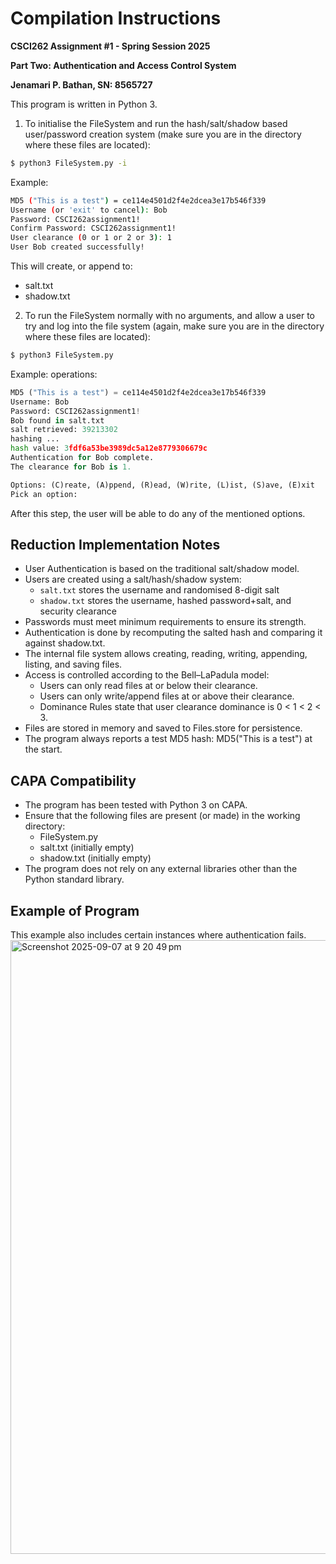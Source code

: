 # Compilation Instructions

**CSCI262 Assignment #1 - Spring Session 2025**

**Part Two: Authentication and Access Control System**

**Jenamari P. Bathan, SN: 8565727**

This program is written in Python 3.

1. To initialise the FileSystem and run the hash/salt/shadow based user/password creation system (make sure you are in the directory where these files are located):
```bash
$ python3 FileSystem.py -i
```

Example:
```bash
MD5 ("This is a test") = ce114e4501d2f4e2dcea3e17b546f339
Username (or 'exit' to cancel): Bob
Password: CSCI262assignment1!
Confirm Password: CSCI262assignment1!
User clearance (0 or 1 or 2 or 3): 1
User Bob created successfully!
```

This will create, or append to:
- salt.txt
- shadow.txt

2. To run the FileSystem normally with no arguments, and allow a user to try and log into the file system (again, make sure you are in the directory where these files are located):
```python
$ python3 FileSystem.py
```

Example: 
operations:
```python
MD5 ("This is a test") = ce114e4501d2f4e2dcea3e17b546f339
Username: Bob
Password: CSCI262assignment1!
Bob found in salt.txt
salt retrieved: 39213302
hashing ...
hash value: 3fdf6a53be3989dc5a12e8779306679c
Authentication for Bob complete.
The clearance for Bob is 1.

Options: (C)reate, (A)ppend, (R)ead, (W)rite, (L)ist, (S)ave, (E)xit
Pick an option:
```
After this step, the user will be able to do any of the mentioned options.

## Reduction Implementation Notes
- User Authentication is based on the traditional salt/shadow model.
- Users are created using a salt/hash/shadow system:
    - `salt.txt` stores the username and randomised 8-digit salt
    - `shadow.txt` stores the username, hashed password+salt, and security clearance
- Passwords must meet minimum requirements to ensure its strength.
- Authentication is done by recomputing the salted hash and comparing it against shadow.txt.
- The internal file system allows creating, reading, writing, appending, listing, and saving files.
- Access is controlled according to the Bell–LaPadula model:
    - Users can only read files at or below their clearance.
    - Users can only write/append files at or above their clearance.
    - Dominance Rules state that user clearance dominance is 0 < 1 < 2 < 3.
- Files are stored in memory and saved to Files.store for persistence.
- The program always reports a test MD5 hash: MD5("This is a test") at the start.

## CAPA Compatibility
- The program has been tested with Python 3 on CAPA.
- Ensure that the following files are present (or made) in the working directory:
  - FileSystem.py
  - salt.txt (initially empty)
  - shadow.txt (initially empty)
- The program does not rely on any external libraries other than the Python standard library.

## Example of Program
This example also includes certain instances where authentication fails.
<img width="1512" height="982" alt="Screenshot 2025-09-07 at 9 20 49 pm" src="https://github.com/user-attachments/assets/ab93fe2a-3429-4af1-8e9c-4bd87f9c3b0a" />

